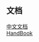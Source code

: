 ## 文档
[中文文档](https://www.kubernetes.org.cn/k8s)  
[HandBook](https://jimmysong.io/kubernetes-handbook/)